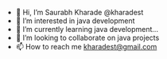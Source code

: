 - 👋 Hi, I’m Saurabh Kharade @kharadest
- 👀 I’m interested in java development 
- 🌱 I’m currently learning java development...
- 💞️ I’m looking to collaborate on java projects
- 📫 How to reach me kharadest@gmail.com

<!---
kharadest/kharadest is a ✨ special ✨ repository because its `README.md` (this file) appears on your GitHub profile.
You can click the Preview link to take a look at your changes.
--->

